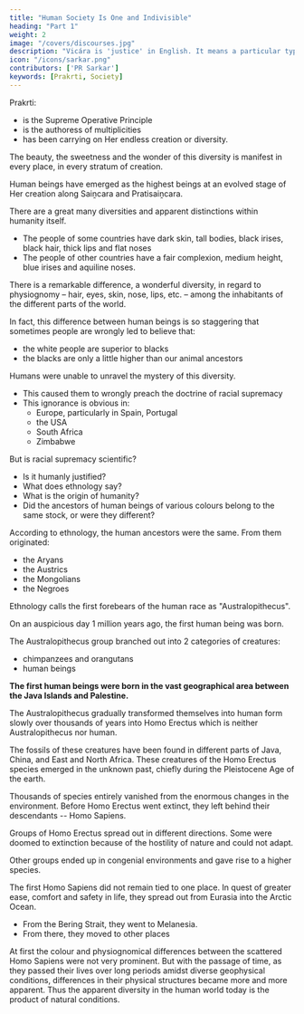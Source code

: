 ```yaml
---
title: "Human Society Is One and Indivisible"
heading: "Part 1"
weight: 2
image: "/covers/discourses.jpg"
description: "Vicára is 'justice' in English. It means a particular type of mental process to ascertain the truth"
icon: "/icons/sarkar.png"
contributors: ['PR Sarkar']
keywords: [Prakrti, Society]
---
```




Prakrti:
- is the Supreme Operative Principle
- is the authoress of multiplicities
- has been carrying on Her endless creation or diversity.

The beauty, the sweetness and the wonder of this diversity is manifest in every place, in every stratum of creation. 

Human beings have emerged as the highest beings at an evolved stage of Her creation along Saiṋcara and Pratisaiṋcara. 

There are a great many diversities and apparent distinctions within humanity itself.
- The people of some countries have dark skin, tall bodies, black irises, black hair, thick lips and flat noses
- The people of other countries have a fair complexion, medium height, blue irises and aquiline noses. 

There is a remarkable difference, a wonderful diversity, in regard to physiognomy – hair, eyes, skin, nose, lips, etc. – among the inhabitants of the different parts of the world. 

In fact, this difference between human beings is so staggering that sometimes people are wrongly led to believe that:
- the white people are superior to blacks
- the blacks are only a little higher than our animal ancestors

Humans were unable to unravel the mystery of this diversity. 
- This caused them to wrongly preach the doctrine of racial supremacy
- This ignorance is obvious in:
  - Europe, particularly in Spain, Portugal
  - the USA
  - South Africa
  - Zimbabwe

<!-- - Thi resulting in hated of their fellow human beings and heartless cruelty, and indulged in savagery and bloody warfare – these were the darkest and the most lamented chapters in human history.  -->


But is racial supremacy scientific? 
- Is it humanly justified? 
- What does ethnology say? 
- What is the origin of humanity? 
- Did the ancestors of human beings of various colours belong to the same stock, or were they different? 

According to ethnology, the human ancestors were the same. From them originated:
- the Aryans
- the Austrics
- the Mongolians
- the Negroes

Ethnology calls the first forebears of the human race as "Australopithecus". 

On an auspicious day 1 million years ago, the first human being was born. 

The Australopithecus group branched out into 2 categories of creatures:
- chimpanzees and orangutans
- human beings

**The first human beings were born in the vast geographical area between the Java Islands and Palestine.** 

The Australopithecus gradually transformed themselves into human form slowly over thousands of years into Homo Erectus which is neither Australopithecus nor human. 

The fossils of these creatures have been found in different parts of Java, China, and East and North Africa. These creatures of the Homo Erectus species emerged in the unknown past, chiefly during the Pleistocene Age of the earth.

<!-- Everything on this earth is subject to the rule of change and progress. Eventually there came about  and natural conditions of the earth in subsequent ages, and consequently  -->

Thousands of species entirely vanished from the enormous changes in the environment. Before Homo Erectus went extinct, they left behind their descendants -- Homo Sapiens.

<!-- Because of the immutable law of nature, these species also had to leave this earth forever, without leaving any trace behind.
But before their extinction  –  were the first ancestors of humanity. -->

Groups of Homo Erectus spread out in different directions. Some were doomed to extinction because of the hostility of nature and could not adapt.

Other groups ended up in congenial environments and gave rise to a higher species. 

<!-- Those who were responsible for the advent of the human race could not maintain their survival because they could not adopt themselves to the enormous changes in the natural environment of this earth. -->

The first Homo Sapiens did not remain tied to one place. In quest of greater ease, comfort and safety in life, they spread out from Eurasia into the Arctic Ocean. 
- From the Bering Strait, they went to Melanesia.
- From there, they moved to other places

<!-- Thus the single species of Homo Sapiens scattered itself over different parts of the world.  -->

At first the colour and physiognomical differences between the scattered Homo Sapiens were not very prominent. But with the passage of time, as they passed their lives over long periods amidst diverse geophysical conditions, differences in their physical structures became more and more apparent. Thus the apparent diversity in the human world today is the product of natural conditions.

